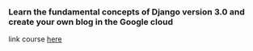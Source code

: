 <h3>Learn the fundamental concepts of Django version 3.0 and create your own blog in the Google cloud</h3>
link course <a href="https://www.udemy.com/course/web-sites-django-3/ ">here</a>
